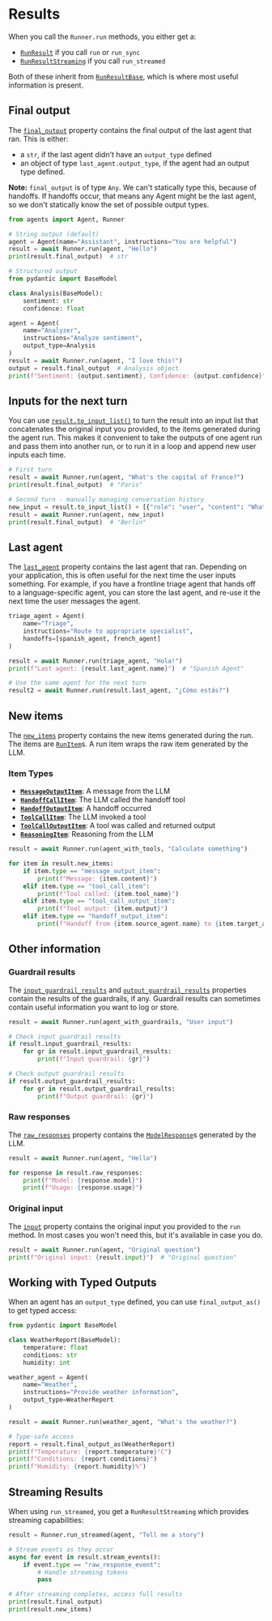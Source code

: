 # Results

When you call the `Runner.run` methods, you either get a:

- [`RunResult`](https://openai.github.io/openai-agents-python/ref/result/#agents.result.RunResult) if you call `run` or `run_sync`
- [`RunResultStreaming`](https://openai.github.io/openai-agents-python/ref/result/#agents.result.RunResultStreaming) if you call `run_streamed`

Both of these inherit from [`RunResultBase`](https://openai.github.io/openai-agents-python/ref/result/#agents.result.RunResultBase), which is where most useful information is present.

## Final output

The [`final_output`](https://openai.github.io/openai-agents-python/ref/result/#agents.result.RunResultBase.final_output) property contains the final output of the last agent that ran. This is either:

- a `str`, if the last agent didn't have an `output_type` defined
- an object of type `last_agent.output_type`, if the agent had an output type defined.

**Note:** `final_output` is of type `Any`. We can't statically type this, because of handoffs. If handoffs occur, that means any Agent might be the last agent, so we don't statically know the set of possible output types.

```python
from agents import Agent, Runner

# String output (default)
agent = Agent(name="Assistant", instructions="You are helpful")
result = await Runner.run(agent, "Hello")
print(result.final_output)  # str

# Structured output
from pydantic import BaseModel

class Analysis(BaseModel):
    sentiment: str
    confidence: float

agent = Agent(
    name="Analyzer",
    instructions="Analyze sentiment",
    output_type=Analysis
)
result = await Runner.run(agent, "I love this!")
output = result.final_output  # Analysis object
print(f"Sentiment: {output.sentiment}, Confidence: {output.confidence}")
```

## Inputs for the next turn

You can use [`result.to_input_list()`](https://openai.github.io/openai-agents-python/ref/result/#agents.result.RunResultBase.to_input_list) to turn the result into an input list that concatenates the original input you provided, to the items generated during the agent run. This makes it convenient to take the outputs of one agent run and pass them into another run, or to run it in a loop and append new user inputs each time.

```python
# First turn
result = await Runner.run(agent, "What's the capital of France?")
print(result.final_output)  # "Paris"

# Second turn - manually managing conversation history
new_input = result.to_input_list() + [{"role": "user", "content": "What about Germany?"}]
result = await Runner.run(agent, new_input)
print(result.final_output)  # "Berlin"
```

## Last agent

The [`last_agent`](https://openai.github.io/openai-agents-python/ref/result/#agents.result.RunResultBase.last_agent) property contains the last agent that ran. Depending on your application, this is often useful for the next time the user inputs something. For example, if you have a frontline triage agent that hands off to a language-specific agent, you can store the last agent, and re-use it the next time the user messages the agent.

```python
triage_agent = Agent(
    name="Triage",
    instructions="Route to appropriate specialist",
    handoffs=[spanish_agent, french_agent]
)

result = await Runner.run(triage_agent, "Hola!")
print(f"Last agent: {result.last_agent.name}")  # "Spanish Agent"

# Use the same agent for the next turn
result2 = await Runner.run(result.last_agent, "¿Cómo estás?")
```

## New items

The [`new_items`](https://openai.github.io/openai-agents-python/ref/result/#agents.result.RunResultBase.new_items) property contains the new items generated during the run. The items are [`RunItem`](https://openai.github.io/openai-agents-python/ref/items/#agents.items.RunItem)s. A run item wraps the raw item generated by the LLM.

### Item Types

- **[`MessageOutputItem`](https://openai.github.io/openai-agents-python/ref/items/#agents.items.MessageOutputItem)**: A message from the LLM
- **[`HandoffCallItem`](https://openai.github.io/openai-agents-python/ref/items/#agents.items.HandoffCallItem)**: The LLM called the handoff tool
- **[`HandoffOutputItem`](https://openai.github.io/openai-agents-python/ref/items/#agents.items.HandoffOutputItem)**: A handoff occurred
- **[`ToolCallItem`](https://openai.github.io/openai-agents-python/ref/items/#agents.items.ToolCallItem)**: The LLM invoked a tool
- **[`ToolCallOutputItem`](https://openai.github.io/openai-agents-python/ref/items/#agents.items.ToolCallOutputItem)**: A tool was called and returned output
- **[`ReasoningItem`](https://openai.github.io/openai-agents-python/ref/items/#agents.items.ReasoningItem)**: Reasoning from the LLM

```python
result = await Runner.run(agent_with_tools, "Calculate something")

for item in result.new_items:
    if item.type == "message_output_item":
        print(f"Message: {item.content}")
    elif item.type == "tool_call_item":
        print(f"Tool called: {item.tool_name}")
    elif item.type == "tool_call_output_item":
        print(f"Tool output: {item.output}")
    elif item.type == "handoff_output_item":
        print(f"Handoff from {item.source_agent.name} to {item.target_agent.name}")
```

## Other information

### Guardrail results

The [`input_guardrail_results`](https://openai.github.io/openai-agents-python/ref/result/#agents.result.RunResultBase.input_guardrail_results) and [`output_guardrail_results`](https://openai.github.io/openai-agents-python/ref/result/#agents.result.RunResultBase.output_guardrail_results) properties contain the results of the guardrails, if any. Guardrail results can sometimes contain useful information you want to log or store.

```python
result = await Runner.run(agent_with_guardrails, "User input")

# Check input guardrail results
if result.input_guardrail_results:
    for gr in result.input_guardrail_results:
        print(f"Input guardrail: {gr}")

# Check output guardrail results
if result.output_guardrail_results:
    for gr in result.output_guardrail_results:
        print(f"Output guardrail: {gr}")
```

### Raw responses

The [`raw_responses`](https://openai.github.io/openai-agents-python/ref/result/#agents.result.RunResultBase.raw_responses) property contains the [`ModelResponse`](https://openai.github.io/openai-agents-python/ref/items/#agents.items.ModelResponse)s generated by the LLM.

```python
result = await Runner.run(agent, "Hello")

for response in result.raw_responses:
    print(f"Model: {response.model}")
    print(f"Usage: {response.usage}")
```

### Original input

The [`input`](https://openai.github.io/openai-agents-python/ref/result/#agents.result.RunResultBase.input) property contains the original input you provided to the `run` method. In most cases you won't need this, but it's available in case you do.

```python
result = await Runner.run(agent, "Original question")
print(f"Original input: {result.input}")  # "Original question"
```

## Working with Typed Outputs

When an agent has an `output_type` defined, you can use `final_output_as()` to get typed access:

```python
from pydantic import BaseModel

class WeatherReport(BaseModel):
    temperature: float
    conditions: str
    humidity: int

weather_agent = Agent(
    name="Weather",
    instructions="Provide weather information",
    output_type=WeatherReport
)

result = await Runner.run(weather_agent, "What's the weather?")

# Type-safe access
report = result.final_output_as(WeatherReport)
print(f"Temperature: {report.temperature}°C")
print(f"Conditions: {report.conditions}")
print(f"Humidity: {report.humidity}%")
```

## Streaming Results

When using `run_streamed`, you get a `RunResultStreaming` which provides streaming capabilities:

```python
result = Runner.run_streamed(agent, "Tell me a story")

# Stream events as they occur
async for event in result.stream_events():
    if event.type == "raw_response_event":
        # Handle streaming tokens
        pass

# After streaming completes, access full results
print(result.final_output)
print(result.new_items)
```